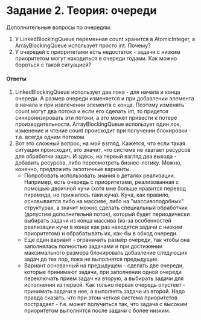 # Задание 2. Теория: очереди #

Дополнительные вопросы по очередям:

1. У LinkedBlockingQueue переменная count хранится в AtomicInteger, а ArrayBlockingQueue использует просто int. Почему?
2. У очередей с приоритетами есть недостаток - задачи с низким приоритетом могут находиться в очереди годами.
   Как можно бороться с такой ситуацией?

#### Ответы ####

1. LinkedBlockingQueue использует два лока - для начала и конца очереди. А размер очереди изменяется и при добавлении
   элемента в начала и при извлечении элемента с конца. Поэтому изменять count могут два потока и если его сделать int,
   то придется синхронизировать эти потоки, а это может привести к потере производительности.
   ArrayBlockingQueue использует один лок, изменение и чтение count происходит при получении блокировки - т.е. всегда
   одним потоком.
2. Вот это сложный вопрос, на мой взгляд. Кажется, что если такая ситуация происходит, это значит, что системе не
   хватает ресурсов для обработки задач. И здесь, на первый взгляд два выхода - добавить ресурсов, либо пересмотреть
   бизнес-логику. Можно, конечно, предложить экзотичные варианты.
   - Попробовать использовать знания о деталях реализации. Например, есть очередь с приоритетами, реализованная
     с помощью двоичной кучи (хотя мне больше нравится перевод пирамида, но прижилось таки куча). Куча, как правило,
     основывается либо на массиве, либо на "массивоподобных" структурах, а значит можно сделать специальный
     обработчик (допустим дополнительнй поток), который будет периодически выбирать задачи из конца массива
     (из-за особенностей реализации кучи в конце как раз находятся задачи с низким приоритетом) и обрабатывать их,
     как-бы в обход очереди.
   - Еще один вариант - ограничить размер очереди, так чтобы она заполнялась полностью задачами и при достижении
     максимального размера блокировать добавление следующих задач до тех пор, пока не выполнятся предыдущие.
   - Вариант основанный на предыдущем - сделать две очереди, которые принимают задачи, при заполнении одной очереди
     переключать прием задач на вторую, а выбирать задачи для исполнения из первой. Как только первая очередь
     опустеет - принимать задачи в нее, а выполнять задачи из второй. Надо правда сказать, что при этом четкая
     система приоритетов пострадает - т.е. может получиться так, что задача с высоким приоритетом выполнится после
     задачи с более низким.
